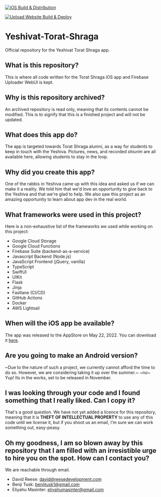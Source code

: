 [![iOS Build & Distribution](https://github.com/Yeshivat-Torat-Shraga/YTS-App/actions/workflows/fastlane.yml/badge.svg)](https://github.com/Yeshivat-Torat-Shraga/YTS-App/actions/workflows/fastlane.yml)

[![Upload Website Build & Deploy](https://github.com/Yeshivat-Torat-Shraga/YTS-App/actions/workflows/upload.yml/badge.svg)](https://github.com/Yeshivat-Torat-Shraga/YTS-App/actions/workflows/upload.yml)

# Yeshivat-Torat-Shraga
Official repository for the Yeshivat Torat Shraga app.

## What is this repository?
This is where all code written for the Torat Shraga iOS app and Firebase Uploader WebUI is kept.

## Why is this repository archived?
An archived repository is read only, meaning that its contents cannot be modified. This is to signify that this is a finished project and will not be updated.

## What does this app do?
The app is targeted towards Torat Shraga alumni, as a way for students to keep in touch with the Yeshiva.
Pictures, news, and recorded _shiurim_ are all available here, allowing students to stay in the loop.

## Why did you create this app?
One of the rabbis in Yeshiva came up with this idea and asked us if we can make it a reality.
We told him that we'd love an opportunity to give back to the Yeshiva and that we're glad to help.
We also saw this project as an amazing opportunity to learn about app dev in the real world.

## What frameworks were used in this project?
Here is a non-exhaustive list of the frameworks we used while working on this project:
- Google Cloud Storage
- Google Cloud Functions
- Firebase Suite (backend-as-a-service)
- Javascript Backend (Node.js)
- JavaScript Frontend (jQuery, vanilla)
- TypeScript
- SwiftUI
- UIKit
- Flask
- Jinja
- Fastlane (CI/CD)
- GitHub Actions
- Docker
- AWS Lightsail

## When will the iOS app be available?
The app was released to the AppStore on May 22, 2022. You can download it [here](https://apps.apple.com/app/yeshivat-torat-shraga/id1598556472).

## Are you going to make an Android version?
~Due to the nature of such a project, we currently cannot afford the time to do so. However, we are
considering taking it up over the summer.~ ~no~
Yup! Its in the works, set to be released in November. 

## I was looking through your code and I found something that I really liked. Can I copy it?
That's a good question. We have not yet added a licence for this repository,
meaning that it is **THEFT OF INTELLECTUAL PROPERTY** to use any of this code until we license it,
but if you shoot us an email, I'm sure we can work something out, easy-peasy.

## Oh my goodness, I am so blown away by this repository that I am filled with an irresistible urge to hire you on the spot. How can I contact you?
We are reachable through email.
- David Reese: david@reesedevelopment.com
- Benji Tusk: benjitusk1@gmail.com
- Eliyahu Masinter: eliyahumasinter@gmail.com
